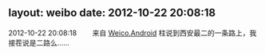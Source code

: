 layout: weibo
date: 2012-10-22 20:08:18
---
<meta name="referrer" content="no-referrer" />

2012-10-22 20:08:18  &nbsp;&nbsp;&nbsp;&nbsp;&nbsp;&nbsp; 来自 <a href="http://app.weibo.com/t/feed/l4RWD" rel="nofollow">Weico.Android</a>
柱说到西安最二的一条路上，我接茬说是二路么…… ​​​
